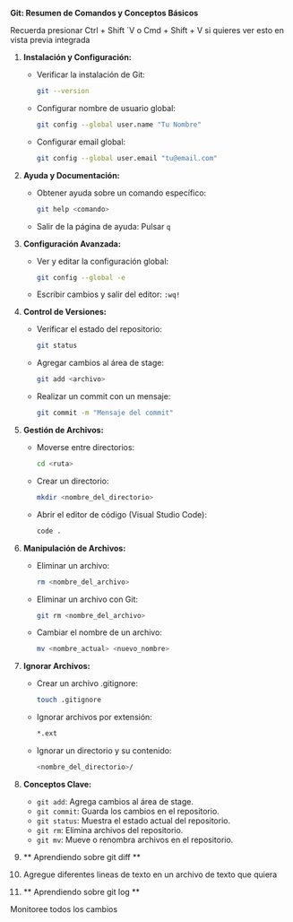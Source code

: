 **Git: Resumen de Comandos y Conceptos Básicos**

Recuerda presionar Ctrl + Shift ´V o Cmd + Shift + V si quieres ver esto en vista previa integrada

1. **Instalación y Configuración:**
   - Verificar la instalación de Git: 
     ```sh
     git --version
     ```
   - Configurar nombre de usuario global:
     ```sh
     git config --global user.name "Tu Nombre"
     ```
   - Configurar email global:
     ```sh
     git config --global user.email "tu@email.com"
     ```

2. **Ayuda y Documentación:**
   - Obtener ayuda sobre un comando específico:
     ```sh
     git help <comando>
     ```
   - Salir de la página de ayuda: Pulsar `q`

3. **Configuración Avanzada:**
   - Ver y editar la configuración global:
     ```sh
     git config --global -e
     ```
   - Escribir cambios y salir del editor: `:wq!`

4. **Control de Versiones:**
   - Verificar el estado del repositorio:
     ```sh
     git status
     ```
   - Agregar cambios al área de stage:
     ```sh
     git add <archivo>
     ```
   - Realizar un commit con un mensaje:
     ```sh
     git commit -m "Mensaje del commit"
     ```

5. **Gestión de Archivos:**
   - Moverse entre directorios:
     ```sh
     cd <ruta>
     ```
   - Crear un directorio:
     ```sh
     mkdir <nombre_del_directorio>
     ```
   - Abrir el editor de código (Visual Studio Code):
     ```sh
     code .
     ```

6. **Manipulación de Archivos:**
   - Eliminar un archivo:
     ```sh
     rm <nombre_del_archivo>
     ```
   - Eliminar un archivo con Git:
     ```sh
     git rm <nombre_del_archivo>
     ```
   - Cambiar el nombre de un archivo:
     ```sh
     mv <nombre_actual> <nuevo_nombre>
     ```

7. **Ignorar Archivos:**
   - Crear un archivo .gitignore:
     ```sh
     touch .gitignore
     ```
   - Ignorar archivos por extensión:
     ```sh
     *.ext
     ```
   - Ignorar un directorio y su contenido:
     ```sh
     <nombre_del_directorio>/
     ```

8. **Conceptos Clave:**
   - `git add`: Agrega cambios al área de stage.
   - `git commit`: Guarda los cambios en el repositorio.
   - `git status`: Muestra el estado actual del repositorio.
   - `git rm`: Elimina archivos del repositorio.
   - `git mv`: Mueve o renombra archivos en el repositorio.

9. ** Aprendiendo sobre git diff **

1. Agregue diferentes lineas de texto en un archivo de texto que quiera

9. ** Aprendiendo sobre git log **

Monitoree todos los cambios 